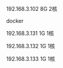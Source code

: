 192.168.3.102   8G  2核

docker



192.168.3.131  1G 1核

192.168.3.132  1G 1核

192.168.3.133  1G 1核

